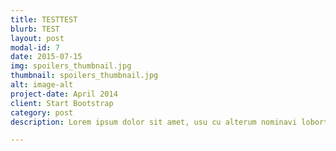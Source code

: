 ```yaml
---
title: TESTTEST
blurb: TEST
layout: post
modal-id: 7
date: 2015-07-15
img: spoilers_thumbnail.jpg
thumbnail: spoilers_thumbnail.jpg
alt: image-alt
project-date: April 2014
client: Start Bootstrap
category: post
description: Lorem ipsum dolor sit amet, usu cu alterum nominavi lobortis. At duo novum diceret. Tantas apeirian vix et, usu sanctus postulant inciderint ut, populo diceret necessitatibus in vim. Cu eum dicam feugiat noluisse.

---
```

